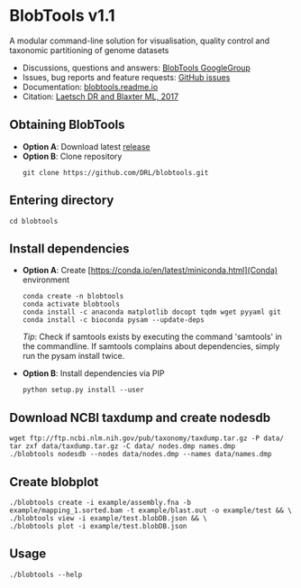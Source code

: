 BlobTools v1.1
===============================
A modular command-line solution for visualisation, quality control and taxonomic partitioning of genome datasets

- Discussions, questions and answers: [BlobTools GoogleGroup](https://groups.google.com/forum/#!forum/blobtools)
- Issues, bug reports and feature requests: [GitHub issues](https://github.com/DRL/blobtools/issues)
- Documentation: [blobtools.readme.io](https://blobtools.readme.io)
- Citation: [Laetsch DR and Blaxter ML, 2017](https://f1000research.com/articles/6-1287/v1)


Obtaining BlobTools
------------
- **Option A**: Download latest [release](https://github.com/DRL/blobtools/releases/latest)
- **Option B**: Clone repository
  ```
  git clone https://github.com/DRL/blobtools.git
  ```

Entering directory
------------
  ```
  cd blobtools
  ```

Install dependencies 
------------
- **Option A**: Create [https://conda.io/en/latest/miniconda.html](Conda) environment

  ```
  conda create -n blobtools
  conda activate blobtools
  conda install -c anaconda matplotlib docopt tqdm wget pyyaml git
  conda install -c bioconda pysam --update-deps
  ```
  *Tip*: Check if samtools exists by executing the command 'samtools' in the commandline. If samtools complains about dependencies, simply run the pysam install twice.

- **Option B**: Install dependencies via PIP
  ```
  python setup.py install --user
  ```

Download NCBI taxdump and create nodesdb
------------
  ```
  wget ftp://ftp.ncbi.nlm.nih.gov/pub/taxonomy/taxdump.tar.gz -P data/
  tar zxf data/taxdump.tar.gz -C data/ nodes.dmp names.dmp
  ./blobtools nodesdb --nodes data/nodes.dmp --names data/names.dmp
  ```

Create blobplot
------------
  ```
  ./blobtools create -i example/assembly.fna -b example/mapping_1.sorted.bam -t example/blast.out -o example/test && \
  ./blobtools view -i example/test.blobDB.json && \
  ./blobtools plot -i example/test.blobDB.json
  ```
Usage
-----
  ```
  ./blobtools --help
  ```
